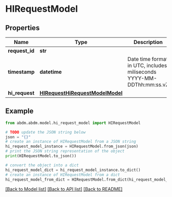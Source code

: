 # HIRequestModel


## Properties

Name | Type | Description | Notes
------------ | ------------- | ------------- | -------------
**request_id** | **str** |  | 
**timestamp** | **datetime** | Date time format in UTC, includes miliseconds YYYY-MM-DDThh:mm:ss.vZ | 
**hi_request** | [**HIRequestHiRequestModelModel**](HIRequestHiRequestModel.md) |  | 

## Example

```python
from abdm.abdm.model.hi_request_model import HIRequestModel

# TODO update the JSON string below
json = "{}"
# create an instance of HIRequestModel from a JSON string
hi_request_model_instance = HIRequestModel.from_json(json)
# print the JSON string representation of the object
print(HIRequestModel.to_json())

# convert the object into a dict
hi_request_model_dict = hi_request_model_instance.to_dict()
# create an instance of HIRequestModel from a dict
hi_request_model_from_dict = HIRequestModel.from_dict(hi_request_model_dict)
```
[[Back to Model list]](../README.md#documentation-for-models) [[Back to API list]](../README.md#documentation-for-api-endpoints) [[Back to README]](../README.md)


